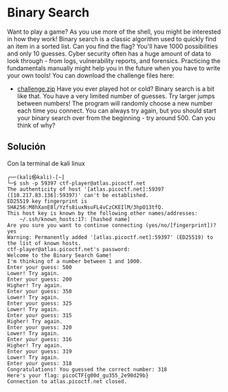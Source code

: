 # Binary Search
Want to play a game? As you use more of the shell, you might be interested in how they work! Binary search is a classic algorithm used to quickly find an item in a sorted list. Can you find the flag? You'll have 1000 possibilities and only 10 guesses. Cyber security often has a huge amount of data to look through - from logs, vulnerability reports, and forensics. Practicing the fundamentals manually might help you in the future when you have to write your own tools! You can download the challenge files here:

- [challenge.zip](https://artifacts.picoctf.net/c_atlas/18/challenge.zip)
Have you ever played hot or cold? Binary search is a bit like that.
You have a very limited number of guesses. Try larger jumps between numbers!
The program will randomly choose a new number each time you connect. You can always try again, but you should start your binary search over from the beginning - try around 500. Can you think of why?

## Solución
Con la terminal de kali linux
```
┌──(kali㉿kali)-[~]
└─$ ssh -p 59397 ctf-player@atlas.picoctf.net
The authenticity of host '[atlas.picoctf.net]:59397 ([18.217.83.136]:59397)' can't be established.
ED25519 key fingerprint is SHA256:M8hXanE8l/Yzfs8iuxNsuFL4vCzCKEIlM/3hpO13tfQ.
This host key is known by the following other names/addresses:
    ~/.ssh/known_hosts:17: [hashed name]
Are you sure you want to continue connecting (yes/no/[fingerprint])? yes
Warning: Permanently added '[atlas.picoctf.net]:59397' (ED25519) to the list of known hosts.
ctf-player@atlas.picoctf.net's password: 
Welcome to the Binary Search Game!
I'm thinking of a number between 1 and 1000.
Enter your guess: 500
Lower! Try again.
Enter your guess: 200
Higher! Try again.
Enter your guess: 350
Lower! Try again.
Enter your guess: 325
Lower! Try again.
Enter your guess: 315
Higher! Try again.
Enter your guess: 320
Lower! Try again.
Enter your guess: 316
Higher! Try again.
Enter your guess: 319
Lower! Try again.
Enter your guess: 318
Congratulations! You guessed the correct number: 318
Here's your flag: picoCTF{g00d_gu355_2e90d29b}
Connection to atlas.picoctf.net closed.
                                           
```
